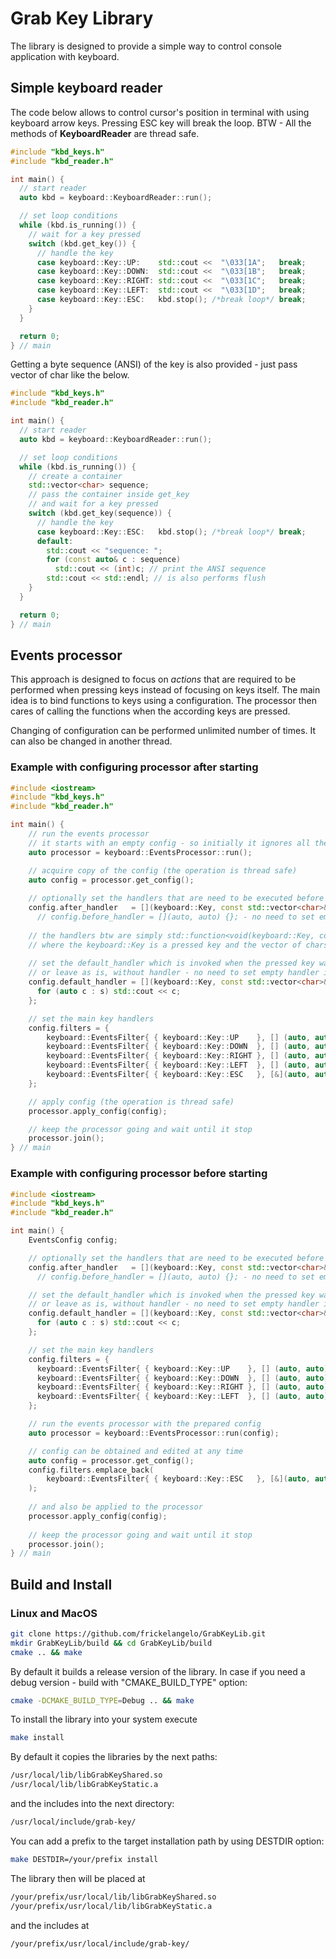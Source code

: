 # Grab Key Library

The library is designed to provide a simple way to control console application with keyboard.

## Simple keyboard reader

The code below allows to control cursor's position in terminal with using keyboard arrow keys. Pressing ESC key will break the loop.
BTW - All the methods of **KeyboardReader** are thread safe.

```c++
#include "kbd_keys.h"
#include "kbd_reader.h"

int main() {
  // start reader
  auto kbd = keyboard::KeyboardReader::run();

  // set loop conditions
  while (kbd.is_running()) {
    // wait for a key pressed
    switch (kbd.get_key()) {
      // handle the key
      case keyboard::Key::UP:    std::cout <<  "\033[1A";   break;
      case keyboard::Key::DOWN:  std::cout <<  "\033[1B";   break;
      case keyboard::Key::RIGHT: std::cout <<  "\033[1C";   break;
      case keyboard::Key::LEFT:  std::cout <<  "\033[1D";   break;
      case keyboard::Key::ESC:   kbd.stop(); /*break loop*/ break;
    }
  }

  return 0;
} // main
```



Getting a byte sequence (ANSI) of the key is also provided - just pass vector of char like the below.

~~~c++
#include "kbd_keys.h"
#include "kbd_reader.h"

int main() {
  // start reader
  auto kbd = keyboard::KeyboardReader::run();

  // set loop conditions
  while (kbd.is_running()) {      
    // create a container
    std::vector<char> sequence;
    // pass the container inside get_key
    // and wait for a key pressed
    switch (kbd.get_key(sequence)) {
      // handle the key
      case keyboard::Key::ESC:   kbd.stop(); /*break loop*/ break;
      default:
        std::cout << "sequence: ";
        for (const auto& c : sequence)
          std::cout << (int)c; // print the ANSI sequence
        std::cout << std::endl; // is also performs flush
    }
  }

  return 0;
} // main
~~~



## Events processor

This approach is designed to focus on *actions* that are required to be performed when pressing keys instead of focusing on keys itself. The main idea is to bind functions to keys using a configuration. The processor then cares of calling the functions when the according keys are pressed.

Changing of configuration can be performed unlimited number of times. It can also be changed in another thread.

### Example with configuring processor after starting

```c++
#include <iostream>
#include "kbd_keys.h"
#include "kbd_reader.h"

int main() {
    // run the events processor
    // it starts with an empty config - so initially it ignores all the pressed keys
    auto processor = keyboard::EventsProcessor::run();

    // acquire copy of the config (the operation is thread safe)
    auto config = processor.get_config();
    
    // optionally set the handlers that are need to be executed before and after the main handler
  	config.after_handler   = [](keyboard::Key, const std::vector<char>&) { std::cout << std::flush; };
 	  // config.before_handler = [](auto, auto) {}; - no need to set empty handler if no action required	
  
  	// the handlers btw are simply std::function<void(keyboard::Key, const std::vector<char>&)>
  	// where the keyboard::Key is a pressed key and the vector of chars is ANSI sequence of the key
    
    // set the default_handler which is invoked when the pressed key wasn't configured
    // or leave as is, without handler - no need to set empty handler if no action required
    config.default_handler = [](keyboard::Key, const std::vector<char>& s) { 
      for (auto c : s) std::cout << c;
    };

    // set the main key handlers
    config.filters = { 
        keyboard::EventsFilter{ { keyboard::Key::UP    }, [] (auto, auto) { std::cout << "\033[1A"; } },
        keyboard::EventsFilter{ { keyboard::Key::DOWN  }, [] (auto, auto) { std::cout << "\033[1B"; } },
        keyboard::EventsFilter{ { keyboard::Key::RIGHT }, [] (auto, auto) { std::cout << "\033[1C"; } },
        keyboard::EventsFilter{ { keyboard::Key::LEFT  }, [] (auto, auto) { std::cout << "\033[1D"; } },
        keyboard::EventsFilter{ { keyboard::Key::ESC   }, [&](auto, auto) { processor.stop();       } }
    };

    // apply config (the operation is thread safe)
    processor.apply_config(config);

    // keep the processor going and wait until it stop
    processor.join();
} // main
```



### Example with configuring processor before starting

```c++
#include <iostream>
#include "kbd_keys.h"
#include "kbd_reader.h"

int main() {
    EventsConfig config;

    // optionally set the handlers that are need to be executed before and after the main handler
  	config.after_handler   = [](keyboard::Key, const std::vector<char>&) { std::cout << std::flush; };
 	  // config.before_handler = [](auto, auto) {}; - no need to set empty handler if no action required

    // set the default_handler which is invoked when the pressed key wasn't configured
    // or leave as is, without handler - no need to set empty handler if no action required
    config.default_handler = [](keyboard::Key, const std::vector<char>& s) { 
      for (auto c : s) std::cout << c;
    };

    // set the main key handlers
    config.filters = { 
      keyboard::EventsFilter{ { keyboard::Key::UP    }, [] (auto, auto) { std::cout << "\033[1A"; } },
      keyboard::EventsFilter{ { keyboard::Key::DOWN  }, [] (auto, auto) { std::cout << "\033[1B"; } },
      keyboard::EventsFilter{ { keyboard::Key::RIGHT }, [] (auto, auto) { std::cout << "\033[1C"; } },
      keyboard::EventsFilter{ { keyboard::Key::LEFT  }, [] (auto, auto) { std::cout << "\033[1D"; } }
    };

    // run the events processor with the prepared config
    auto processor = keyboard::EventsProcessor::run(config);

    // config can be obtained and edited at any time
    auto config = processor.get_config();
    config.filters.emplace_back(
    	keyboard::EventsFilter{ { keyboard::Key::ESC   }, [&](auto, auto) { processor.stop(); } }
    );
    
    // and also be applied to the processor
    processor.apply_config(config);
    
    // keep the processor going and wait until it stop
    processor.join();
} // main
```



## Build and Install

### Linux and MacOS

```bash
git clone https://github.com/frickelangelo/GrabKeyLib.git
mkdir GrabKeyLib/build && cd GrabKeyLib/build
cmake .. && make
```

By default it builds a release version of the library.
In case if you need a debug version - build with "CMAKE_BUILD_TYPE" option:

```bash
cmake -DCMAKE_BUILD_TYPE=Debug .. && make
```

To install the library into your system execute

```bash
make install
```

By default it copies the libraries by the next paths:

```bash
/usr/local/lib/libGrabKeyShared.so
/usr/local/lib/libGrabKeyStatic.a
```

and the includes into the next directory:

```bash
/usr/local/include/grab-key/
```

You can add a prefix to the target installation path by using DESTDIR option:

```bash
make DESTDIR=/your/prefix install
```

The library then will be placed at

```bash
/your/prefix/usr/local/lib/libGrabKeyShared.so
/your/prefix/usr/local/lib/libGrabKeyStatic.a
```

and the includes at

```bash
/your/prefix/usr/local/include/grab-key/
```

